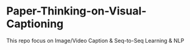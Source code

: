 # Paper-Thinking-on-Visual-Captioning
This repo focus on Image/Video Caption &amp; Seq-to-Seq Learning &amp; NLP
